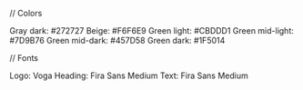 // Colors

Gray dark:        #272727
Beige:            #F6F6E9
Green light:      #CBDDD1
Green mid-light:  #7D9B76
Green mid-dark:   #457D58
Green dark:       #1F5014


// Fonts

Logo:         Voga
Heading:      Fira Sans Medium
Text:         Fira Sans Medium
